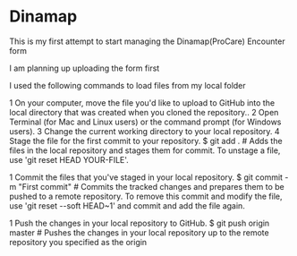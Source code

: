 # Dinamap
This is my first attempt to start managing the Dinamap(ProCare) Encounter form

I am planning up uploading the form first

I used the following commands to load files from my local folder

1 On your computer, move the file you'd like to upload to GitHub into the local directory that was created when you cloned the repository..
2	Open Terminal (for Mac and Linux users) or the command prompt (for Windows users).
3	Change the current working directory to your local repository.
4	Stage the file for the first commit to your repository. 
	$ git add .
	# Adds the files in the local repository and stages them for commit. To unstage a file, use 'git reset HEAD YOUR-FILE'.

1	Commit the files that you've staged in your local repository. $ git commit -m "First commit"
	# Commits the tracked changes and prepares them to be pushed to a remote repository. To remove this commit and modify the file, use 'git reset --soft HEAD~1' and commit and add the file again.

1	Push the changes in your local repository to GitHub. $ git push origin master
	# Pushes the changes in your local repository up to the remote repository you specified as the origin

